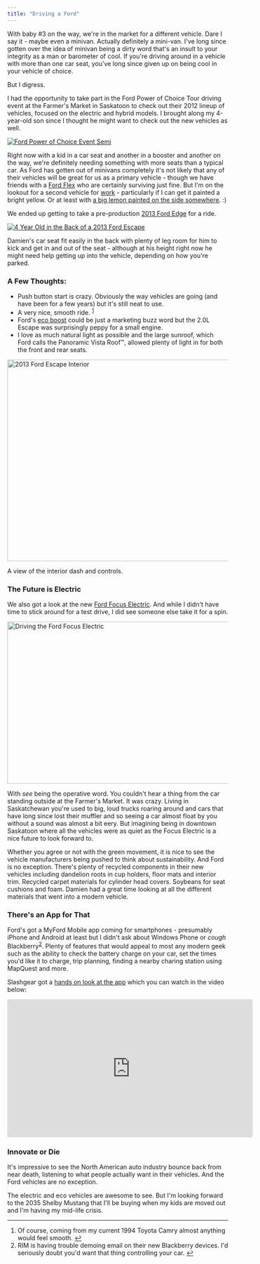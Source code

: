 ```yaml
---
title: "Driving a Ford"
---
```

<p>With baby #3 on the way, we're in the market for a different vehicle. Dare I say it - maybe even a minivan. Actually definitely a mini-van. I've long since gotten over the idea of minivan being a dirty word that's an insult to your integrity as a man or barometer of cool. If you're driving around in a vehicle with more than one car seat, you've long since given up on being cool in your vehicle of choice.</p>
<p>But I digress.</p>
<p>I had the opportunity to take part in the Ford Power of Choice Tour driving event at the Farmer's Market in Saskatoon to check out their 2012 lineup of vehicles, focused on the electric and hybrid models. I brought along my 4-year-old son since I thought he might want to check out the new vehicles as well.</p>
<p><a href="https://chrisenns.com/wp-content/uploads/2012/05/Ford-Power-of-Choice-Event-Semi.jpg"><img src="https://chrisenns.com/wp-content/uploads/2012/05/Ford-Power-of-Choice-Event-Semi-725x448.jpg" alt="Ford Power of Choice Event Semi" title="Ford Power of Choice Event Semi" class="aligncenter size-large wp-image-20414" /></a></p>
<p>Right now with a kid in a car seat and another in a booster and another on the way, we're definitely needing something with more seats than a typical car. As Ford has gotten out of minivans completely it's not likely that any of their vehicles will be great for us as a primary vehicle - though we have friends with a <a href="http://www.ford.ca/app/en/fo/year/2013/vehicle/flex.html">Ford Flex</a> who are certainly surviving just fine. But I'm on the lookout for a second vehicle for <a href="http://lemonproductions.ca">work</a> - particularly if I can get it painted a bright yellow. Or at least with <a href="https://chrisenns.com/wp-content/uploads/2012/05/lemon-h125.png">a big lemon painted on the side somewhere</a>. :)</p>
<p><!--more--></p>
<p>We ended up getting to take a pre-production <a href="http://www.ford.ca/app/en/fo/year/2013/vehicle/edge.html">2013 Ford Edge</a> for a ride.</p>
<p><a href="https://chrisenns.com/wp-content/uploads/2012/05/4-Year-Old-in-the-Back-of-a-2013-Ford-Escape.jpg"><img src="https://chrisenns.com/wp-content/uploads/2012/05/4-Year-Old-in-the-Back-of-a-2013-Ford-Escape-522x700.jpg" alt="4 Year Old in the Back of a 2013 Ford Escape" title="4 Year Old in the Back of a 2013 Ford Escape" class="aligncenter size-large wp-image-20413" /></a></p>
<p>Damien's car seat fit easily in the back with plenty of leg room for him to kick and get in and out of the seat - although at his height right now he might need help getting up into the vehicle, depending on how you're parked.</p>
<h3>A Few Thoughts:</h3>
<ul>
<li>Push button start is crazy. Obviously the way vehicles are going (and have been for a few years) but it's still neat to use.</li>
<li>A very nice, smooth ride. <sup id="fnref-20411:1"><a href="#fn-20411:1" rel="footnote">1</a></sup></li>
<li>Ford's <a href="http://www.ford.ca/app/en/technology.html#eco">eco boost</a> could be just a marketing buzz word but the 2.0L Escape was surprisingly peppy for a small engine.</li>
<li>I love as much natural light as possible and the large sunroof, which Ford calls the Panoramic Vista Roof™, allowed plenty of light in for both the front and rear seats.</li>
</ul>
<p><a href="https://chrisenns.com/wp-content/uploads/2012/05/2013-Ford-Escape-Interiro.jpg"><img src="https://chrisenns.com/wp-content/uploads/2012/05/2013-Ford-Escape-Interiro-725x557.jpg" alt="2013 Ford Escape Interior" title="2013 Ford Escape Interior" width="600" height="460" class="aligncenter size-large wp-image-20415" /></a></p>
<p>A view of the interior dash and controls.</p>
<h3>The Future is Electric</h3>
<p>We also got a look at the new <a href="http://www.ford.ca/app/en/fo/vehicle/focus_electric.html">Ford Focus Electric</a>. And while I didn't have time to stick around for a test drive, I did see someone else take it for a spin.</p>
<p><a href="https://chrisenns.com/wp-content/uploads/2012/05/Driving-the-Ford-Focus-Electric.jpg"><img src="https://chrisenns.com/wp-content/uploads/2012/05/Driving-the-Ford-Focus-Electric-725x448.jpg" alt="Driving the Ford Focus Electric" title="Driving the Ford Focus Electric" width="600" height="370" class="aligncenter size-large wp-image-20416" /></a></p>
<p>With <em>see</em> being the operative word. You couldn't hear a thing from the car standing outside at the Farmer's Market. It was crazy. Living in Saskatchewan you're used to big, loud trucks roaring around and cars that have long since lost their muffler and so seeing a car almost float by you without a sound was almost a bit eery. But imagining being in downtown Saskatoon where all the vehicles were as quiet as the Focus Electric is a nice future to look forward to.</p>
<p>Whether you agree or not with the green movement, it is nice to see the vehicle manufacturers being pushed to think about sustainability. And Ford is no exception. There's plenty of recycled components in their new vehicles including dandelion roots in cup holders, floor mats and interior trim. Recycled carpet materials for cylinder head covers. Soybeans for seat cushions and foam. Damien had a great time looking at all the different materials that went into a modern vehicle.</p>
<h3>There's an App for That</h3>
<p>Ford's got a MyFord Mobile app coming for smartphones - presumably iPhone and Android at least but I didn't ask about Windows Phone or <em>cough</em> Blackberry<sup id="fnref-20411:2"><a href="#fn-20411:2" rel="footnote">2</a></sup>. Plenty of features that would appeal to most any modern geek such as the ability to check the battery charge on your car, set the times you'd like it to charge, trip planning, finding a nearby charing station using MapQuest and more.</p>
<p>Slashgear got a <a href="http://www.slashgear.com/2012-ford-focus-electric-att-myford-mobile-app-hands-on-08226668/">hands on look at the app</a> which you can watch in the video below:</p>
<p><iframe width="560" height="315" src="http://www.youtube.com/embed/n7uyUFdG2uU?rel=0" frameborder="0" allowfullscreen></iframe></p>
<h3>Innovate or Die</h3>
<p>It's impressive to see the North American auto industry bounce back from near death, listening to what people actually want in their vehicles. And the Ford vehicles are no exception.</p>
<p>The electric and eco vehicles are awesome to see. But I'm looking forward to the 2035 Shelby Mustang that I'll be buying when my kids are moved out and I'm having my mid-life crisis.</p>
<div class="footnotes">
<hr />
<ol>
<li id="fn-20411:1">
Of course, coming from my current 1994 Toyota Camry almost anything would feel smooth.&#160;<a href="#fnref-20411:1" rev="footnote">&#8617;</a>
</li>
<li id="fn-20411:2">
RIM is having trouble demoing email on their new Blackberry devices. I'd seriously doubt you'd want that thing controlling your car.&#160;<a href="#fnref-20411:2" rev="footnote">&#8617;</a>
</li>
</ol>
</div>
